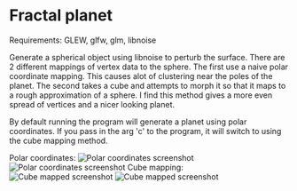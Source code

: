 Fractal planet
==============
Requirements: GLEW, glfw, glm, libnoise

Generate a spherical object using libnoise to perturb the surface. There are 2 different mappings of vertex data to the sphere. The first use a naive polar coordinate mapping. This causes alot of clustering near the poles of the planet. The second takes a cube and attempts to morph it so that it maps to a rough approximation of a sphere. I find this method gives a more even spread of vertices and a nicer looking planet.

By default running the program will generate a planet using polar coordinates. If you pass in the arg 'c' to the program, it will switch to using the cube mapping method.

Polar coordinates:
![Polar coordinates screenshot](/screenshots/polar-planet1.jpg)
![Polar coordinates screenshot](/screenshots/polar-planet2.jpg)
Cube mapping:
![Cube mapped screenshot](/screenshots/cube-planet1.jpg)
![Cube mapped screenshot](/screenshots/cube-planet2.jpg)